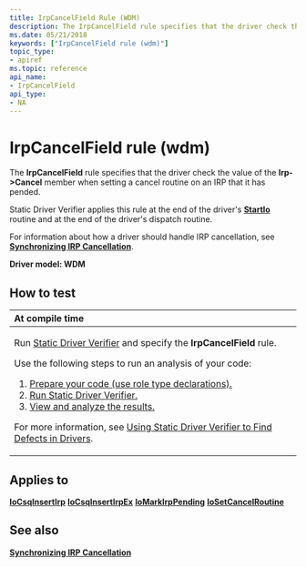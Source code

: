 ```yaml
---
title: IrpCancelField Rule (WDM)
description: The IrpCancelField rule specifies that the driver check the value of the Irp- Cancel member when setting a cancel routine on an IRP that it has pended.
ms.date: 05/21/2018
keywords: ["IrpCancelField rule (wdm)"]
topic_type:
- apiref
ms.topic: reference
api_name:
- IrpCancelField
api_type:
- NA
---
```


# IrpCancelField rule (wdm)


The **IrpCancelField** rule specifies that the driver check the value of the **Irp-&gt;Cancel** member when setting a cancel routine on an IRP that it has pended.

Static Driver Verifier applies this rule at the end of the driver's [**StartIo**](/windows-hardware/drivers/ddi/wdm/nc-wdm-driver_startio) routine and at the end of the driver's dispatch routine.

For information about how a driver should handle IRP cancellation, see [**Synchronizing IRP Cancellation**](../kernel/synchronizing-irp-cancellation.md).

**Driver model: WDM**

## How to test

<table>
<colgroup>
<col width="100%" />
</colgroup>
<thead>
<tr class="header">
<th align="left">At compile time</th>
</tr>
</thead>
<tbody>
<tr class="odd">
<td align="left"><p>Run <a href="/windows-hardware/drivers/devtest/static-driver-verifier" data-raw-source="[Static Driver Verifier](./static-driver-verifier.md)">Static Driver Verifier</a> and specify the <strong>IrpCancelField</strong> rule.</p>
Use the following steps to run an analysis of your code:
<ol>
<li><a href="/windows-hardware/drivers/devtest/using-static-driver-verifier-to-find-defects-in-drivers#preparing-your-source-code" data-raw-source="[Prepare your code (use role type declarations).](./using-static-driver-verifier-to-find-defects-in-drivers.md#preparing-your-source-code)">Prepare your code (use role type declarations).</a></li>
<li><a href="/windows-hardware/drivers/devtest/using-static-driver-verifier-to-find-defects-in-drivers#running-static-driver-verifier" data-raw-source="[Run Static Driver Verifier.](./using-static-driver-verifier-to-find-defects-in-drivers.md#running-static-driver-verifier)">Run Static Driver Verifier.</a></li>
<li><a href="/windows-hardware/drivers/devtest/using-static-driver-verifier-to-find-defects-in-drivers#viewing-and-analyzing-the-results" data-raw-source="[View and analyze the results.](./using-static-driver-verifier-to-find-defects-in-drivers.md#viewing-and-analyzing-the-results)">View and analyze the results.</a></li>
</ol>
<p>For more information, see <a href="/windows-hardware/drivers/devtest/using-static-driver-verifier-to-find-defects-in-drivers" data-raw-source="[Using Static Driver Verifier to Find Defects in Drivers](./using-static-driver-verifier-to-find-defects-in-drivers.md)">Using Static Driver Verifier to Find Defects in Drivers</a>.</p></td>
</tr>
</tbody>
</table>

## Applies to

[**IoCsqInsertIrp**](/windows-hardware/drivers/ddi/wdm/nf-wdm-iocsqinsertirp)
[**IoCsqInsertIrpEx**](/windows-hardware/drivers/ddi/wdm/nf-wdm-iocsqinsertirpex)
[**IoMarkIrpPending**](/windows-hardware/drivers/ddi/wdm/nf-wdm-iomarkirppending)
[**IoSetCancelRoutine**](/windows-hardware/drivers/ddi/wdm/nf-wdm-iosetcancelroutine)
## See also

[**Synchronizing IRP Cancellation**](../kernel/synchronizing-irp-cancellation.md)
